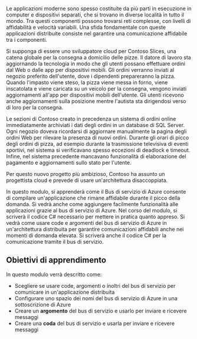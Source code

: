 Le applicazioni moderne sono spesso costituite da più parti in esecuzione in computer e dispositivi separati, che si trovano in diverse località in tutto il mondo. Tra questi componenti possono trovarsi reti complesse, con livelli di affidabilità e velocità variabili. Una sfida fondamentale con queste applicazioni distribuite consiste nel garantire una comunicazione affidabile tra i componenti.

Si supponga di essere uno sviluppatore cloud per Contoso Slices, una catena globale per la consegna a domicilio delle pizze. Il datore di lavoro sta aggiornando la tecnologia in modo che gli utenti possano effettuare ordini dal Web o dalle app per dispositivi mobili. Gli ordini verranno inviati al negozio preferito dell'utente, dove i dipendenti prepareranno la pizza. Quando l'impasto viene steso, la pizza viene messa in forno, viene inscatolata e viene caricata su un veicolo per la consegna, vengono inviati aggiornamenti all'app per dispositivi mobili dell'utente. Gli utenti ricevono anche aggiornamenti sulla posizione mentre l'autista sta dirigendosi verso di loro per la consegna. 

Le sezioni di Contoso creato in precedenza un sistema di ordini online immediatamente archiviati i dati degli ordini in un database di SQL Server. Ogni negozio doveva ricordarsi di aggiornare manualmente la pagina degli ordini Web per rilevare la presenza di nuovi ordini. Durante gli orari di picco degli ordini di pizza, ad esempio durante la trasmissione televisiva di eventi sportivi, nel sistema si verificavano spesso eccezioni di deadlock e timeout. Infine, nel sistema precedente mancavano funzionalità di elaborazione del pagamento e aggiornamenti sullo stato per l'utente.

Per questo nuovo progetto più ambizioso, Contoso ha assunto un progettista cloud e prevede di usare un'architettura disaccoppiata. 

In questo modulo, si apprenderà come il Bus di servizio di Azure consente di compilare un'applicazione che rimane affidabile durante il picco della domanda. Si vedrà anche come aggiungere facilmente funzionalità alle applicazioni grazie al bus di servizio di Azure. Nel corso del modulo, si scriverà il codice C# necessario per mettere in pratica quanto appreso. Si vedrà come usare code e argomenti del bus di servizio di Azure in un'architettura distribuita per garantire comunicazioni affidabili anche nei momenti di domanda elevata. Si scriverà anche il codice C# per la comunicazione tramite il bus di servizio.

## <a name="learning-objectives"></a>Obiettivi di apprendimento

In questo modulo verrà descritto come:
- Scegliere se usare code, argomenti o inoltri del bus di servizio per comunicare in un'applicazione distribuita
- Configurare uno spazio dei nomi del bus di servizio di Azure in una sottoscrizione di Azure
- Creare un **argomento** del bus di servizio e usarlo per inviare e ricevere messaggi
- Creare una **coda** del bus di servizio e usarla per inviare e ricevere messaggi
